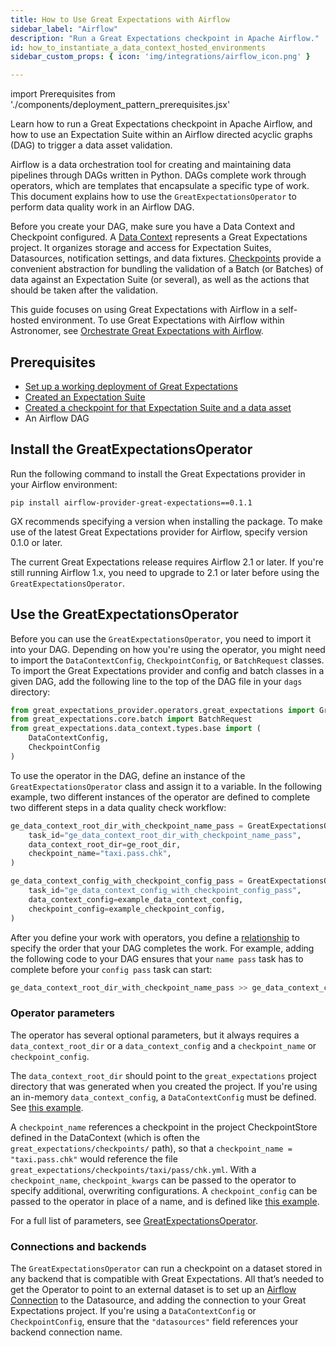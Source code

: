 ```yaml
---
title: How to Use Great Expectations with Airflow
sidebar_label: "Airflow"
description: "Run a Great Expectations checkpoint in Apache Airflow."
id: how_to_instantiate_a_data_context_hosted_environments
sidebar_custom_props: { icon: 'img/integrations/airflow_icon.png' }

---
```

import Prerequisites from './components/deployment_pattern_prerequisites.jsx'

Learn how to run a Great Expectations checkpoint in Apache Airflow, and how to use an Expectation Suite within an Airflow directed acyclic graphs (DAG) to trigger a data asset validation.

Airflow is a data orchestration tool for creating and maintaining data pipelines through DAGs written in Python. DAGs complete work through operators, which are templates that encapsulate a specific type of work. This document explains how to use the `GreatExpectationsOperator` to perform data quality work in an Airflow DAG.

Before you create your DAG, make sure you have a Data Context and Checkpoint configured. A [Data Context](https://docs.greatexpectations.io/docs/terms/data_context) represents a Great Expectations project. It organizes storage and access for Expectation Suites, Datasources, notification settings, and data fixtures.  [Checkpoints](https://docs.greatexpectations.io/docs/terms/checkpoint) provide a convenient abstraction for bundling the validation of a Batch (or Batches) of data against an Expectation Suite (or several), as well as the actions that should be taken after the validation.

This guide focuses on using Great Expectations with Airflow in a self-hosted environment. To use Great Expectations with Airflow within Astronomer, see [Orchestrate Great Expectations with Airflow](https://www.astronomer.io/guides/airflow-great-expectations).

## Prerequisites

<Prerequisites>

- [Set up a working deployment of Great Expectations](/docs/guides/setup/setup_overview)
- [Created an Expectation Suite](/docs/guides/expectations/create_expectations_overview)
- [Created a checkpoint for that Expectation Suite and a data asset](../guides/validation/checkpoints/how_to_create_a_new_checkpoint.md)
- An Airflow DAG

</Prerequisites>

## Install the GreatExpectationsOperator

Run the following command to install the Great Expectations provider in your Airflow environment:

```
pip install airflow-provider-great-expectations==0.1.1
```

GX recommends specifying a version when installing the package. To make use of the latest Great Expectations provider for Airflow, specify version 0.1.0 or later.

The current Great Expectations release requires Airflow 2.1 or later. If you're still running Airflow 1.x, you need to upgrade to 2.1 or later before using the `GreatExpectationsOperator`.


## Use the GreatExpectationsOperator

Before you can use the `GreatExpectationsOperator`, you need to import it into your DAG. Depending on how you're using the operator, you might need to import the `DataContextConfig`, `CheckpointConfig`, or `BatchRequest` classes. To import the Great Expectations provider and config and batch classes in a given DAG, add the following line to the top of the DAG file in your `dags` directory:

```python
from great_expectations_provider.operators.great_expectations import GreatExpectationsOperator
from great_expectations.core.batch import BatchRequest
from great_expectations.data_context.types.base import (
    DataContextConfig,
    CheckpointConfig
)
```

To use the operator in the DAG, define an instance of the `GreatExpectationsOperator` class and assign it to a variable. In the following example, two different instances of the operator are defined to complete two different steps in a data quality check workflow:

```python
ge_data_context_root_dir_with_checkpoint_name_pass = GreatExpectationsOperator(
    task_id="ge_data_context_root_dir_with_checkpoint_name_pass",
    data_context_root_dir=ge_root_dir,
    checkpoint_name="taxi.pass.chk",
)

ge_data_context_config_with_checkpoint_config_pass = GreatExpectationsOperator(
    task_id="ge_data_context_config_with_checkpoint_config_pass",
    data_context_config=example_data_context_config,
    checkpoint_config=example_checkpoint_config,
)
```

After you define your work with operators, you define a [relationship](https://airflow.apache.org/docs/apache-airflow/stable/concepts/tasks.html#relationships) to specify the order that your DAG completes the work. For example, adding the following code to your DAG ensures that your `name pass` task has to complete before your `config pass` task can start:

```python
ge_data_context_root_dir_with_checkpoint_name_pass >> ge_data_context_config_with_checkpoint_config_pass
```

### Operator parameters

The operator has several optional parameters, but it always requires a `data_context_root_dir` or a `data_context_config` and a `checkpoint_name` or `checkpoint_config`.

The `data_context_root_dir` should point to the `great_expectations` project directory that was generated when you created the project. If you're using an in-memory `data_context_config`, a `DataContextConfig` must be defined. See [this example](https://github.com/great-expectations/airflow-provider-great-expectations/blob/main/include/great_expectations/object_configs/example_data_context_config.py).

A `checkpoint_name` references a checkpoint in the project CheckpointStore defined in the DataContext (which is often the `great_expectations/checkpoints/` path), so that a `checkpoint_name = "taxi.pass.chk"` would reference the file `great_expectations/checkpoints/taxi/pass/chk.yml`. With a `checkpoint_name`, `checkpoint_kwargs` can be passed to the operator to specify additional, overwriting configurations. A `checkpoint_config` can be passed to the operator in place of a name, and is defined like [this example](https://github.com/great-expectations/airflow-provider-great-expectations/blob/main/include/great_expectations/object_configs/example_checkpoint_config.py).

For a full list of parameters, see [GreatExpectationsOperator](https://registry.astronomer.io/providers/airflow-provider-great-expectations/versions/0.2.6/modules/GreatExpectationsOperator).

### Connections and backends

The `GreatExpectationsOperator` can run a checkpoint on a dataset stored in any backend that is compatible with Great Expectations. All that’s needed to get the Operator to point to an external dataset is to set up an [Airflow Connection](https://www.astronomer.io/guides/connections) to the Datasource, and adding the connection to your Great Expectations project. If you're using a `DataContextConfig` or `CheckpointConfig`, ensure that the `"datasources"` field references your backend connection name.
